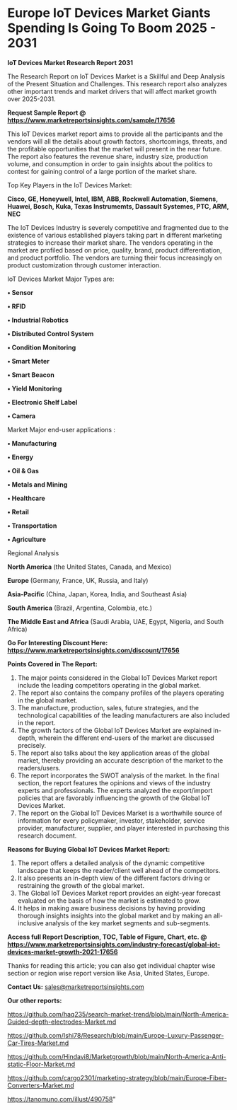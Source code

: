 # Europe IoT Devices Market Giants Spending Is Going To Boom 2025 - 2031

<strong>IoT Devices Market Research Report 2031</strong>

The Research Report on IoT Devices Market is a Skillful and Deep Analysis of the Present Situation and Challenges. This research report also analyzes other important trends and market drivers that will affect market growth over 2025-2031.

<strong>Request Sample Report @ <a href=https://www.marketreportsinsights.com/sample/17656>https://www.marketreportsinsights.com/sample/17656</a></strong>

This IoT Devices market report aims to provide all the participants and the vendors will all the details about growth factors, shortcomings, threats, and the profitable opportunities that the market will present in the near future. The report also features the revenue share, industry size, production volume, and consumption in order to gain insights about the politics to contest for gaining control of a large portion of the market share.

Top Key Players in the IoT Devices Market:

<strong>Cisco, GE, Honeywell, Intel, IBM, ABB, Rockwell Automation, Siemens, Huawei, Bosch, Kuka, Texas Instrumemts, Dassault Systemes, PTC, ARM, NEC</strong>

The IoT Devices Industry is severely competitive and fragmented due to the existence of various established players taking part in different marketing strategies to increase their market share. The vendors operating in the market are profiled based on price, quality, brand, product differentiation, and product portfolio. The vendors are turning their focus increasingly on product customization through customer interaction.

IoT Devices Market Major Types are:

<strong>• Sensor

• RFID

• Industrial Robotics

• Distributed Control System

• Condition Monitoring

• Smart Meter

• Smart Beacon

• Yield Monitoring

• Electronic Shelf Label

• Camera</strong>

Market Major end-user applications :

<strong>• Manufacturing 

• Energy 

• Oil & Gas 

• Metals and Mining 

• Healthcare 

• Retail 

• Transportation 

• Agriculture</strong>

Regional Analysis

</u><strong><b>North America</b></strong> (the United States, Canada, and Mexico)

<strong><b>Europe </b></strong>(Germany, France, UK, Russia, and Italy)

<strong><b>Asia-Pacific</b></strong> (China, Japan, Korea, India, and Southeast Asia)

<strong><b>South America</b></strong> (Brazil, Argentina, Colombia, etc.)

<strong><b>The Middle East and Africa</b></strong> (Saudi Arabia, UAE, Egypt, Nigeria, and South Africa)

<strong>Go For Interesting Discount Here: <a href=https://www.marketreportsinsights.com/discount/17656>https://www.marketreportsinsights.com/discount/17656</a></strong>

<strong>Points Covered in The Report:</strong>
<ol>
  <li>The major points considered in the Global IoT Devices Market report include the leading competitors operating in the global market.</li>
  <li>The report also contains the company profiles of the players operating in the global market.</li>
  <li>The manufacture, production, sales, future strategies, and the technological capabilities of the leading manufacturers are also included in the report.</li>
  <li>The growth factors of the Global IoT Devices Market are explained in-depth, wherein the different end-users of the market are discussed precisely.</li>
  <li>The report also talks about the key application areas of the global market, thereby providing an accurate description of the market to the readers/users.</li>
  <li>The report incorporates the SWOT analysis of the market. In the final section, the report features the opinions and views of the industry experts and professionals. The experts analyzed the export/import policies that are favorably influencing the growth of the Global IoT Devices Market.</li>
  <li>The report on the Global IoT Devices Market is a worthwhile source of information for every policymaker, investor, stakeholder, service provider, manufacturer, supplier, and player interested in purchasing this research document.</li>
</ol>
<strong>Reasons for Buying Global IoT Devices Market Report:</strong>

<ol>
  <li>The report offers a detailed analysis of the dynamic competitive landscape that keeps the reader/client well ahead of the competitors.</li>
  <li>It also presents an in-depth view of the different factors driving or restraining the growth of the global market.</li>
  <li>The Global IoT Devices Market report provides an eight-year forecast evaluated on the basis of how the market is estimated to grow.</li>
  <li>It helps in making aware business decisions by having providing thorough insights insights into the global market and by making an all-inclusive analysis of the key market segments and sub-segments.</li>
</ol>
<strong>Access full Report Description, TOC, Table of Figure, Chart, etc. @ <a href=https://www.marketreportsinsights.com/industry-forecast/global-iot-devices-market-growth-2021-17656>https://www.marketreportsinsights.com/industry-forecast/global-iot-devices-market-growth-2021-17656</a></strong>


Thanks for reading this article; you can also get individual chapter wise section or region wise report version like Asia, United States, Europe.

<strong>Contact Us:</strong>
sales@marketreportsinsights.com

<strong>Our other reports:</strong>

<a href=https://github.com/haq235/search-market-trend/blob/main/North-America-Guided-depth-electrodes-Market.md>https://github.com/haq235/search-market-trend/blob/main/North-America-Guided-depth-electrodes-Market.md</a>

<a href=https://github.com/Ishi78/Research/blob/main/Europe-Luxury-Passenger-Car-Tires-Market.md>https://github.com/Ishi78/Research/blob/main/Europe-Luxury-Passenger-Car-Tires-Market.md</a>

<a href=https://github.com/Hindavi8/Marketgrowth/blob/main/North-America-Anti-static-Floor-Market.md>https://github.com/Hindavi8/Marketgrowth/blob/main/North-America-Anti-static-Floor-Market.md</a>

<a href=https://github.com/cargo2301/marketing-strategy/blob/main/Europe-Fiber-Converters-Market.md>https://github.com/cargo2301/marketing-strategy/blob/main/Europe-Fiber-Converters-Market.md</a>

<a href=https://tanomuno.com/illust/490758>https://tanomuno.com/illust/490758</a>"
